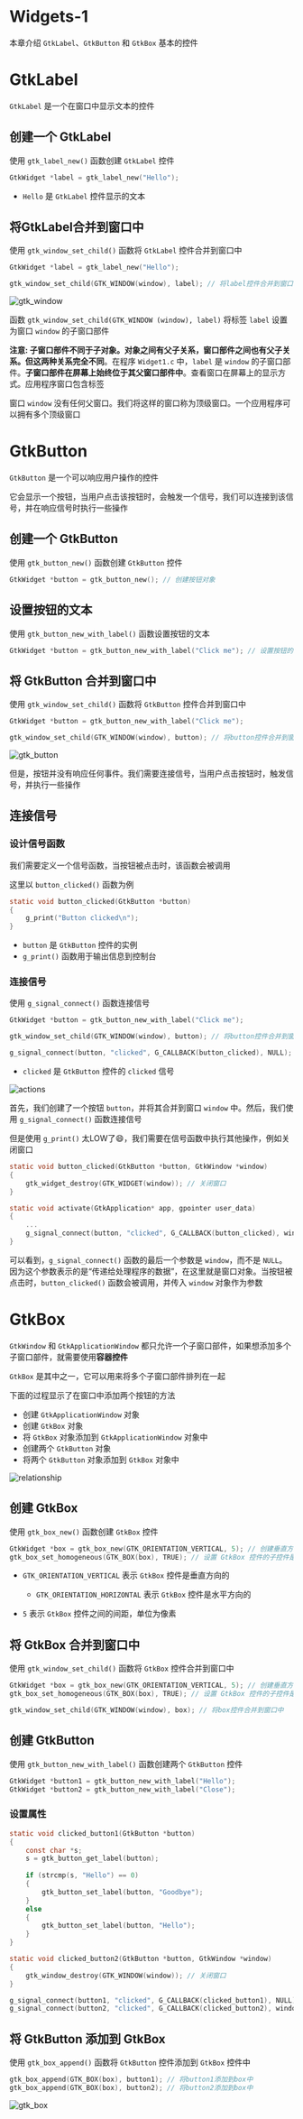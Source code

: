 # Widgets-1

本章介绍 `GtkLabel`、`GtkButton` 和 `GtkBox` 基本的控件

# GtkLabel

`GtkLabel` 是一个在窗口中显示文本的控件

## 创建一个 GtkLabel

使用 `gtk_label_new()` 函数创建 `GtkLabel` 控件

```c
GtkWidget *label = gtk_label_new("Hello");
```

- `Hello` 是 `GtkLabel` 控件显示的文本

## 将GtkLabel合并到窗口中

使用 `gtk_window_set_child()` 函数将 `GtkLabel` 控件合并到窗口中

```c
GtkWidget *label = gtk_label_new("Hello");

gtk_window_set_child(GTK_WINDOW(window), label); // 将label控件合并到窗口中
```

![gtk_window](imgs/gtk_window.png)

函数 `gtk_window_set_child(GTK_WINDOW (window), label)` 将标签 `label` 设置为窗口 `window` 的子窗口部件

**注意: 子窗口部件不同于子对象。对象之间有父子关系，窗口部件之间也有父子关系。但这两种关系完全不同**。在程序 `Widget1.c` 中，`label` 是 `window` 的子窗口部件。**子窗口部件在屏幕上始终位于其父窗口部件中**。查看窗口在屏幕上的显示方式。应用程序窗口包含标签

窗口 `window` 没有任何父窗口。我们将这样的窗口称为顶级窗口。一个应用程序可以拥有多个顶级窗口

# GtkButton

`GtkButton` 是一个可以响应用户操作的控件

它会显示一个按钮，当用户点击该按钮时，会触发一个信号，我们可以连接到该信号，并在响应信号时执行一些操作

## 创建一个 GtkButton

使用 `gtk_button_new()` 函数创建 `GtkButton` 控件

```c
GtkWidget *button = gtk_button_new(); // 创建按钮对象
```

## 设置按钮的文本

使用 `gtk_button_new_with_label()` 函数设置按钮的文本

```c
GtkWidget *button = gtk_button_new_with_label("Click me"); // 设置按钮的文本
```

## 将 GtkButton 合并到窗口中

使用 `gtk_window_set_child()` 函数将 `GtkButton` 控件合并到窗口中

```c
GtkWidget *button = gtk_button_new_with_label("Click me");

gtk_window_set_child(GTK_WINDOW(window), button); // 将button控件合并到窗口中
```

![gtk_button](imgs/gtk_button.png)

但是，按钮并没有响应任何事件。我们需要连接信号，当用户点击按钮时，触发信号，并执行一些操作

## 连接信号

### 设计信号函数

我们需要定义一个信号函数，当按钮被点击时，该函数会被调用

这里以 `button_clicked()` 函数为例

```c
static void button_clicked(GtkButton *button)
{
    g_print("Button clicked\n");
}
```

- `button` 是 `GtkButton` 控件的实例
- `g_print()` 函数用于输出信息到控制台

### 连接信号

使用 `g_signal_connect()` 函数连接信号

```c
GtkWidget *button = gtk_button_new_with_label("Click me");

gtk_window_set_child(GTK_WINDOW(window), button); // 将button控件合并到窗口中

g_signal_connect(button, "clicked", G_CALLBACK(button_clicked), NULL); // 连接信号
```

- `clicked` 是 `GtkButton` 控件的 `clicked` 信号

![actions](imgs/actions.png)

首先，我们创建了一个按钮 `button`，并将其合并到窗口 `window` 中。然后，我们使用 `g_signal_connect()` 函数连接信号

但是使用 `g_print()` 太LOW了😄，我们需要在信号函数中执行其他操作，例如关闭窗口

```c
static void button_clicked(GtkButton *button, GtkWindow *window)
{
    gtk_widget_destroy(GTK_WIDGET(window)); // 关闭窗口
}
```

```c
static void activate(GtkApplication* app, gpointer user_data)
{
    ...
    g_signal_connect(button, "clicked", G_CALLBACK(button_clicked), window); // 连接信号
}
```

可以看到，`g_signal_connect()` 函数的最后一个参数是 `window`，而不是 `NULL`。因为这个参数表示的是“传递给处理程序的数据”，在这里就是窗口对象。当按钮被点击时，`button_clicked()` 函数会被调用，并传入 `window` 对象作为参数

# GtkBox

`GtkWindow` 和 `GtkApplicationWindow` 都只允许一个子窗口部件，如果想添加多个子窗口部件，就需要使用**容器控件**

`GtkBox` 是其中之一，它可以用来将多个子窗口部件排列在一起

下面的过程显示了在窗口中添加两个按钮的方法

- 创建 `GtkApplicationWindow` 对象
- 创建 `GtkBox` 对象
- 将 `GtkBox` 对象添加到 `GtkApplicationWindow` 对象中
- 创建两个 `GtkButton` 对象
- 将两个 `GtkButton` 对象添加到 `GtkBox` 对象中

![relationship](imgs/relationship.png)


## 创建 GtkBox

使用 `gtk_box_new()` 函数创建 `GtkBox` 控件

```c
GtkWidget *box = gtk_box_new(GTK_ORIENTATION_VERTICAL, 5); // 创建垂直方向的 GtkBox
gtk_box_set_homogeneous(GTK_BOX(box), TRUE); // 设置 GtkBox 控件的子控件是否等宽
```

- `GTK_ORIENTATION_VERTICAL` 表示 `GtkBox` 控件是垂直方向的
   - `GTK_ORIENTATION_HORIZONTAL` 表示 `GtkBox` 控件是水平方向的

- `5` 表示 `GtkBox` 控件之间的间距，单位为像素

## 将 GtkBox 合并到窗口中

使用 `gtk_window_set_child()` 函数将 `GtkBox` 控件合并到窗口中

```c
GtkWidget *box = gtk_box_new(GTK_ORIENTATION_VERTICAL, 5); // 创建垂直方向的 GtkBox
gtk_box_set_homogeneous(GTK_BOX(box), TRUE); // 设置 GtkBox 控件的子控件是否等宽

gtk_window_set_child(GTK_WINDOW(window), box); // 将box控件合并到窗口中
```

## 创建 GtkButton

使用 `gtk_button_new_with_label()` 函数创建两个 `GtkButton` 控件

```c
GtkWidget *button1 = gtk_button_new_with_label("Hello");
GtkWidget *button2 = gtk_button_new_with_label("Close");
```


### 设置属性

```c
static void clicked_button1(GtkButton *button)
{
    const char *s;
    s = gtk_button_get_label(button);
    
    if (strcmp(s, "Hello") == 0)
    {
        gtk_button_set_label(button, "Goodbye");
    }
    else
    {
        gtk_button_set_label(button, "Hello");
    }
}

static void clicked_button2(GtkButton *button, GtkWindow *window)
{
    gtk_window_destroy(GTK_WINDOW(window)); // 关闭窗口
}
```

```c
g_signal_connect(button1, "clicked", G_CALLBACK(clicked_button1), NULL); // 连接信号
g_signal_connect(button2, "clicked", G_CALLBACK(clicked_button2), window); // 连接信号
```

## 将 GtkButton 添加到 GtkBox

使用 `gtk_box_append()` 函数将 `GtkButton` 控件添加到 `GtkBox` 控件中

```c
gtk_box_append(GTK_BOX(box), button1); // 将button1添加到box中
gtk_box_append(GTK_BOX(box), button2); // 将button2添加到box中
```

![gtk_box](imgs/gtk_box.png)